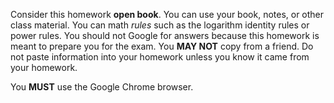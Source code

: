 
Consider this homework **open book**.
You can use your book, notes, or other class material.
You can math _rules_ such as the logarithm identity rules
or power rules.
You should not Google for answers
because this homework is meant to prepare you for the exam.
You **MAY NOT** copy from a friend.
Do not paste information into your homework unless you know it came from your homework.

You **MUST** use the Google Chrome browser.

